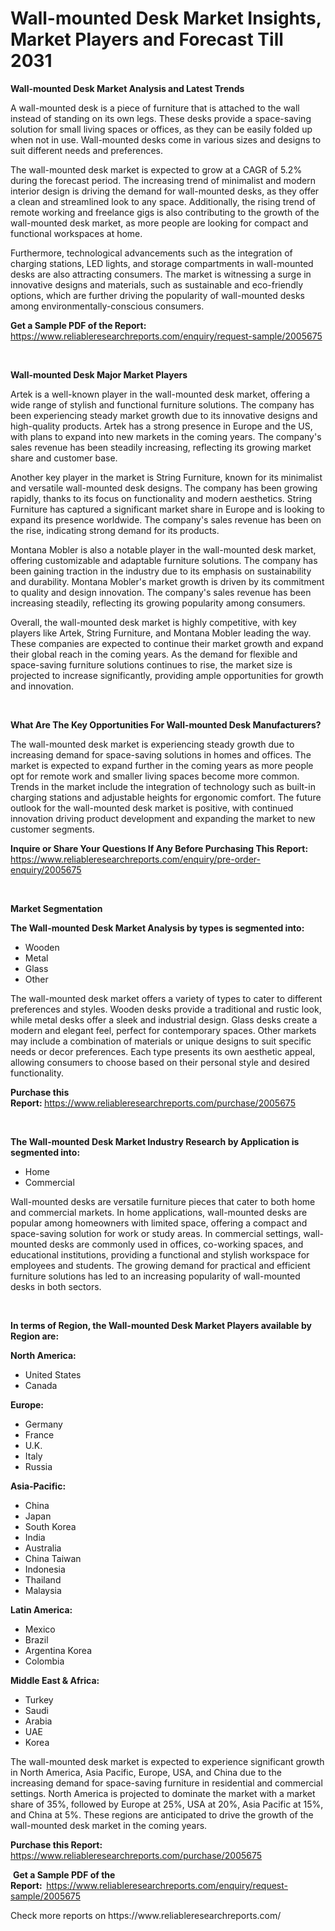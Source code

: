 <p><h1>Wall-mounted Desk Market Insights, Market Players and Forecast Till 2031</h1></p><p><strong>Wall-mounted Desk Market Analysis and Latest Trends</strong></p>
<p><p>A wall-mounted desk is a piece of furniture that is attached to the wall instead of standing on its own legs. These desks provide a space-saving solution for small living spaces or offices, as they can be easily folded up when not in use. Wall-mounted desks come in various sizes and designs to suit different needs and preferences.</p><p>The wall-mounted desk market is expected to grow at a CAGR of 5.2% during the forecast period. The increasing trend of minimalist and modern interior design is driving the demand for wall-mounted desks, as they offer a clean and streamlined look to any space. Additionally, the rising trend of remote working and freelance gigs is also contributing to the growth of the wall-mounted desk market, as more people are looking for compact and functional workspaces at home.</p><p>Furthermore, technological advancements such as the integration of charging stations, LED lights, and storage compartments in wall-mounted desks are also attracting consumers. The market is witnessing a surge in innovative designs and materials, such as sustainable and eco-friendly options, which are further driving the popularity of wall-mounted desks among environmentally-conscious consumers.</p></p>
<p><strong>Get a Sample PDF of the Report:&nbsp;</strong> <a href="https://www.reliableresearchreports.com/enquiry/request-sample/2005675">https://www.reliableresearchreports.com/enquiry/request-sample/2005675</a></p>
<p>&nbsp;</p>
<p><strong>Wall-mounted Desk Major Market Players</strong></p>
<p><p>Artek is a well-known player in the wall-mounted desk market, offering a wide range of stylish and functional furniture solutions. The company has been experiencing steady market growth due to its innovative designs and high-quality products. Artek has a strong presence in Europe and the US, with plans to expand into new markets in the coming years. The company's sales revenue has been steadily increasing, reflecting its growing market share and customer base.</p><p>Another key player in the market is String Furniture, known for its minimalist and versatile wall-mounted desk designs. The company has been growing rapidly, thanks to its focus on functionality and modern aesthetics. String Furniture has captured a significant market share in Europe and is looking to expand its presence worldwide. The company's sales revenue has been on the rise, indicating strong demand for its products.</p><p>Montana Mobler is also a notable player in the wall-mounted desk market, offering customizable and adaptable furniture solutions. The company has been gaining traction in the industry due to its emphasis on sustainability and durability. Montana Mobler's market growth is driven by its commitment to quality and design innovation. The company's sales revenue has been increasing steadily, reflecting its growing popularity among consumers.</p><p>Overall, the wall-mounted desk market is highly competitive, with key players like Artek, String Furniture, and Montana Mobler leading the way. These companies are expected to continue their market growth and expand their global reach in the coming years. As the demand for flexible and space-saving furniture solutions continues to rise, the market size is projected to increase significantly, providing ample opportunities for growth and innovation.</p></p>
<p>&nbsp;</p>
<p><strong>What Are The Key Opportunities For Wall-mounted Desk Manufacturers?</strong></p>
<p><p>The wall-mounted desk market is experiencing steady growth due to increasing demand for space-saving solutions in homes and offices. The market is expected to expand further in the coming years as more people opt for remote work and smaller living spaces become more common. Trends in the market include the integration of technology such as built-in charging stations and adjustable heights for ergonomic comfort. The future outlook for the wall-mounted desk market is positive, with continued innovation driving product development and expanding the market to new customer segments.</p></p>
<p><strong>Inquire or Share Your Questions If Any Before Purchasing This Report:</strong> <a href="https://www.reliableresearchreports.com/enquiry/pre-order-enquiry/2005675">https://www.reliableresearchreports.com/enquiry/pre-order-enquiry/2005675</a></p>
<p>&nbsp;</p>
<p><strong>Market Segmentation</strong></p>
<p><strong>The Wall-mounted Desk Market Analysis by types is segmented into:</strong></p>
<p><ul><li>Wooden</li><li>Metal</li><li>Glass</li><li>Other</li></ul></p>
<p><p>The wall-mounted desk market offers a variety of types to cater to different preferences and styles. Wooden desks provide a traditional and rustic look, while metal desks offer a sleek and industrial design. Glass desks create a modern and elegant feel, perfect for contemporary spaces. Other markets may include a combination of materials or unique designs to suit specific needs or decor preferences. Each type presents its own aesthetic appeal, allowing consumers to choose based on their personal style and desired functionality.</p></p>
<p><strong>Purchase this Report:&nbsp;</strong><a href="https://www.reliableresearchreports.com/purchase/2005675">https://www.reliableresearchreports.com/purchase/2005675</a></p>
<p>&nbsp;</p>
<p><strong>The Wall-mounted Desk Market Industry Research by Application is segmented into:</strong></p>
<p><ul><li>Home</li><li>Commercial</li></ul></p>
<p><p>Wall-mounted desks are versatile furniture pieces that cater to both home and commercial markets. In home applications, wall-mounted desks are popular among homeowners with limited space, offering a compact and space-saving solution for work or study areas. In commercial settings, wall-mounted desks are commonly used in offices, co-working spaces, and educational institutions, providing a functional and stylish workspace for employees and students. The growing demand for practical and efficient furniture solutions has led to an increasing popularity of wall-mounted desks in both sectors.</p></p>
<p>&nbsp;</p>
<p><strong>In terms of Region, the Wall-mounted Desk Market Players available by Region are:</strong></p>
<p>
    <p> <strong> North America: </strong>
        <ul>
            <li>United States</li>
            <li>Canada</li>
        </ul>
        </p> 
    <p> <strong> Europe: </strong>
        <ul>
            <li>Germany</li>
            <li>France</li>
            <li>U.K.</li>
            <li>Italy</li>
            <li>Russia</li>
        </ul>
        </p> 
    <p> <strong> Asia-Pacific: </strong>
        <ul>
            <li>China</li>
            <li>Japan</li>
            <li>South Korea</li>
            <li>India</li>
            <li>Australia</li>
            <li>China Taiwan</li>
            <li>Indonesia</li>
            <li>Thailand</li>
            <li>Malaysia</li>
        </ul>
        </p> 
    <p> <strong> Latin America: </strong>
        <ul>
            <li>Mexico</li>
            <li>Brazil</li>
            <li>Argentina Korea</li>
            <li>Colombia</li>
        </ul>
        </p> 
    <p> <strong> Middle East & Africa: </strong>
        <ul>
            <li>Turkey</li>
            <li>Saudi</li>
            <li>Arabia</li>
            <li>UAE</li>
            <li>Korea</li>
        </ul>
    </p>
    </p>
<p><p>The wall-mounted desk market is expected to experience significant growth in North America, Asia Pacific, Europe, USA, and China due to the increasing demand for space-saving furniture in residential and commercial settings. North America is projected to dominate the market with a market share of 35%, followed by Europe at 25%, USA at 20%, Asia Pacific at 15%, and China at 5%. These regions are anticipated to drive the growth of the wall-mounted desk market in the coming years.</p></p>
<p><strong>Purchase this Report: </strong><a href="https://www.reliableresearchreports.com/purchase/2005675">https://www.reliableresearchreports.com/purchase/2005675</a></p>
<p>&nbsp;<strong>Get a Sample PDF of the Report:&nbsp;&nbsp;</strong><a href="https://www.reliableresearchreports.com/enquiry/request-sample/2005675">https://www.reliableresearchreports.com/enquiry/request-sample/2005675</a></p>
<p><strong></strong></p>
<p>Check more reports on https://www.reliableresearchreports.com/</p>